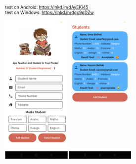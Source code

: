 test on Android: https://lnkd.in/dAyEKi45
<br>
test on Windows: https://lnkd.in/dgc9gDZw

<p float="left">
    <img src="https://github.com/OmarBelfeki/Student-App-using-flet/blob/main/page1.jpg" width="40%" />
    <img src="https://github.com/OmarBelfeki/Student-App-using-flet/blob/main/page2.jpg" width="40%" />
    
</p>
